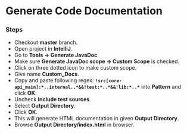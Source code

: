 # Generate Code Documentation
### Steps	
* Checkout **master** branch.
* Open project in **IntelliJ**.
* Go to **Tools -> Generate JavaDoc**
* Make sure **Generate JavaDoc scope -> Custom Scope** is checked.
* Click on three dotted icon to make custom scope.
* Give name **Custom_Docs**.
* Copy and paste following regex: **`!src[core-api_main]:*..internal..*&&!test:*..*&&!lib:*..*`** into **Pattern** and click **OK**.
* Uncheck **Include test sources**.
* Select **Output Directory**.
* Click **OK**.
* This will generate HTML documentation in given **Output Directory**.
* Browse **Output Directory/index.html** in browser.
